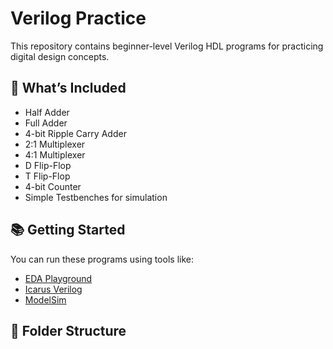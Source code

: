 # Verilog Practice

This repository contains beginner-level Verilog HDL programs for practicing digital design concepts.

## 🔧 What’s Included

- Half Adder
- Full Adder
- 4-bit Ripple Carry Adder
- 2:1 Multiplexer
- 4:1 Multiplexer
- D Flip-Flop
- T Flip-Flop
- 4-bit Counter
- Simple Testbenches for simulation

## 📚 Getting Started

You can run these programs using tools like:

- [EDA Playground](https://www.edaplayground.com/)
- [Icarus Verilog](http://iverilog.icarus.com/)
- [ModelSim](https://eda.sw.siemens.com/en-US/ic/modelsim/)

## 📂 Folder Structure


